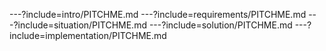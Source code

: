---?include=intro/PITCHME.md
---?include=requirements/PITCHME.md
---?include=situation/PITCHME.md
---?include=solution/PITCHME.md
---?include=implementation/PITCHME.md